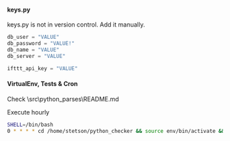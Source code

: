 #### keys.py

keys.py is not in version control. Add it manually.

```py
db_user = "VALUE"
db_password = "VALUE!"
db_name = "VALUE"
db_server = "VALUE"

ifttt_api_key = "VALUE"
```

#### VirtualEnv, Tests & Cron

Check \src\python_parses\README.md

Execute hourly
```sh
SHELL=/bin/bash
0 * * * * cd /home/stetson/python_checker && source env/bin/activate && python checker.py
```